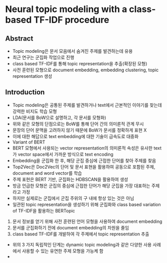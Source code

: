 # Neural topic modeling with a class-based TF-IDF procedure

## Abstract

- Topic modeling은 문서 모음에서 숨겨진 주제를 발견하는데 유용
- 최근 연구는 군집화 작업으로 진행
- class based TF-IDF를 통해 topic representation을 추출(확장된 모형)
- 사전 훈련된 모형으로 document embedding, embedding clustering, topic representation 생성

## Introduction
- Topic modeling은 공통된 주제를 발견하거나 text에서 근본적인 이야기를 찾는데 강력한 비지도 학습 모형
- LDA(문서를 BoW으로 설명하고, 각 문서를 모형화)
- 위와 같은 모형의 단점으로는 BoW를 통해 단어 간의 의미론적 관계 무시
- 문장의 단어 문맥을 고려하지 않기 때문에 BoW가 문서를 정확하게 표현 X
- 이에 대한 해답으로 text embedding에 대한 기술이 급속도로 대중화
- Variant of BERT
- BERT 모형에서 사용되는 vector representation의 의미론적 속성은 유사한 text가 vector space에서 가까운 방식으로 text encoding
- Embedding을 군집화 한 후, 해당 군집 중심에 근접한 단어를 찾아 주제를 찾음
- Top2Vec은 Doc2Vec의 단어 및 문서 표현을 활용하여 공동으로 포함된 주제, document and word vector를 학습
- 주제 표현은 BERT 기반, 군집화는 HDBSCAN을 활용하여 생성
- 방금 언급한 모형은 군집의 중심에 근접한 단어가 해당 군집을 가장 대표하는 주제라고 가정
- 하지만 실제로는 군집에서 군집 주위의 구 내에 항상 있는 것은 아님
- 일관된 topic representation을 생성하기 위해 군집화와 class based variation of TF-IDF을 활용하는 BERTopic

1. 문서 정보를 얻기 위해 사전 훈련된 언어 모형을 사용하여 document embedding
2. 문서를 군집화하기 전에 document embedding의 차원을 줄임
3. class based TF-IDF를 개발하여 각 주제에서 topic representation 추출

- 위의 3 가지 독립적인 단계는 dynamic topic modeling과 같은 다양한 사용 사례에서 사용할 수 있는 유연한 주제 모형을 가능케 함
- 
